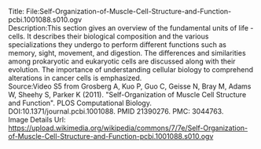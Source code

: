 Title: File:Self-Organization-of-Muscle-Cell-Structure-and-Function-pcbi.1001088.s010.ogv\
Description:This section gives an overview of the fundamental units of life - cells. It describes their biological composition and the various specializations they undergo to perform different functions such as memory, sight, movement, and digestion. The differences and similarities among prokaryotic and eukaryotic cells are discussed along with their evolution. The importance of understanding cellular biology to comprehend alterations in cancer cells is emphasized.\
Source:Video S5 from Grosberg A, Kuo P, Guo C, Geisse N, Bray M, Adams W, Sheehy S, Parker K (2011). "Self-Organization of Muscle Cell Structure and Function". PLOS Computational Biology. DOI:10.1371/journal.pcbi.1001088. PMID 21390276. PMC: 3044763.\
Image Details Url: https://upload.wikimedia.org/wikipedia/commons/7/7e/Self-Organization-of-Muscle-Cell-Structure-and-Function-pcbi.1001088.s010.ogv